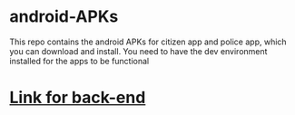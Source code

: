 # android-APKs
This repo contains the android APKs for citizen app and police app, which you can download and install. You need to have the dev environment installed for the apps to be functional 

# [Link for back-end](https://github.com/namma-police/backend-server)
